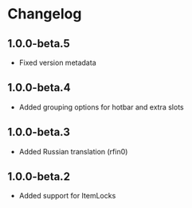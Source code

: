 # Changelog

## 1.0.0-beta.5

- Fixed version metadata

## 1.0.0-beta.4

- Added grouping options for hotbar and extra slots

## 1.0.0-beta.3

- Added Russian translation (rfin0)

## 1.0.0-beta.2

- Added support for ItemLocks
